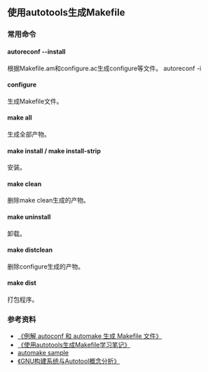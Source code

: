 ## 使用autotools生成Makefile

### 常用命令

#### autoreconf --install

根据Makefile.am和configure.ac生成configure等文件。 autoreconf -i 

#### configure

生成Makefile文件。

#### make all

生成全部产物。

#### make install / make install-strip

安装。

#### make clean 

删除make clean生成的产物。

#### make  uninstall

卸载。

#### make distclean

删除configure生成的产物。

#### make dist

打包程序。



### 参考资料

+ [《例解 autoconf 和 automake 生成 Makefile 文件》](https://www.ibm.com/developerworks/cn/linux/l-makefile/)
+ [《使用autotools生成Makefile学习笔记》](https://geesun.github.io/posts/2015/02/autotool.html)
+ [automake sample](https://github.com/raywill/automake)
+ [《GNU构建系统与Autotool概念分析》](https://www.linuxprobe.com/system-gnu-autotool.html)


